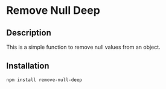 # Remove Null Deep

## Description

This is a simple function to remove null values from an object.

## Installation

```bash
npm install remove-null-deep
```
